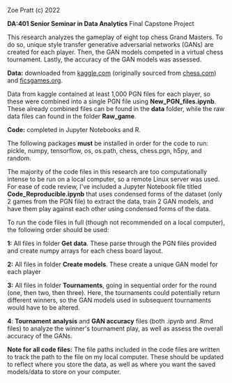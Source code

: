 Zoe Pratt (c) 2022

**DA:401 Senior Seminar in Data Analytics**
Final Capstone Project

This research analyzes the gameplay of eight top chess Grand Masters. To do so, unique style transfer generative adversarial networks (GANs) are created for each player. Then, the GAN models competed in a virtual chess tournament. Lastly, the accuracy of the GAN models was assessed.

**Data:** downloaded from [kaggle.com](https://www.kaggle.com/datasets/liury123/chess-game-from-12-top-players) (originally sourced from [chess.com](https://www.chess.com/games)) and [ficsgames.org](https://www.ficsgames.org/download.html).

Data from kaggle contained at least 1,000 PGN files for each player, so these were combined into a single PGN file using **New_PGN_files.ipynb**. These already combined files can be found in the **data** folder, while the raw data files can found in the folder **Raw_game**.

**Code:** completed in Jupyter Notebooks and R.

The following packages **must** be installed in order for the code to run: pickle, numpy, tensorflow, os, os.path, chess, chess.pgn, h5py, and random.

The majority of the code files in this research are too computationally intense to be run on a local computer, so a remote Linux server was used. For ease of code review, I've included a Jupyter Notebook file titled **Code_Reproducible.ipynb** that uses condensed forms of the dataset (only 2 games from the PGN file) to extract the data, train 2 GAN models, and have them play against each other using condensed forms of the data. 

To run the code files in full (though not recommended on a local computer), the following order should be used:

**1:** All files in folder **Get data**. These parse through the PGN files provided and create numpy arrays for each chess board layout.

**2:** All files in folder **Create models**. These create a unique GAN model for each player

**3:** All files in folder **Tournaments**, going in sequential order for the round (one, then two, then three). Here, the tournaments could potentially return different winners, so the GAN models used in subsequent tournaments would have to be altered.

**4**: **Tournament analysis** and **GAN accuracy** files (both .ipynb and .Rmd files) to analyze the winner's tournament play, as well as assess the overall accuracy of the GANs.

**Note for all code files:** The file paths included in the code files are written to track the path to the file on my local computer. These should be updated to reflect where you store the data, as well as where you want the saved models/data to store on your computer.
